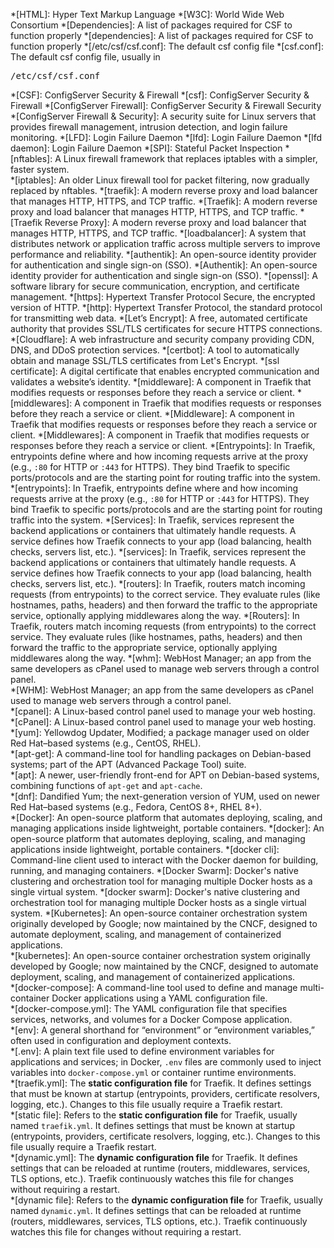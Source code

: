 *[HTML]: Hyper Text Markup Language
*[W3C]: World Wide Web Consortium
*[Dependencies]: A list of packages required for CSF to function properly
*[dependencies]: A list of packages required for CSF to function properly
*[/etc/csf/csf.conf]: The default csf config file
*[csf.conf]: The default csf config file, usually in <pre>/etc/csf/csf.conf</pre>
*[CSF]: ConfigServer Security & Firewall
*[csf]: ConfigServer Security & Firewall
*[ConfigServer Firewall]: ConfigServer Security & Firewall Security
*[ConfigServer Firewall & Security]: A security suite for Linux servers that provides firewall management, intrusion detection, and login failure monitoring.
*[LFD]: Login Failure Daemon
*[lfd]: Login Failure Daemon
*[lfd daemon]: Login Failure Daemon
*[SPI]: Stateful Packet Inspection
*[nftables]: A Linux firewall framework that replaces iptables with a simpler, faster system.  
*[iptables]: An older Linux firewall tool for packet filtering, now gradually replaced by nftables.
*[traefik]: A modern reverse proxy and load balancer that manages HTTP, HTTPS, and TCP traffic.
*[Traefik]: A modern reverse proxy and load balancer that manages HTTP, HTTPS, and TCP traffic.
*[Traefik Reverse Proxy]: A modern reverse proxy and load balancer that manages HTTP, HTTPS, and TCP traffic.
*[loadbalancer]: A system that distributes network or application traffic across multiple servers to improve performance and reliability.
*[authentik]: An open-source identity provider for authentication and single sign-on (SSO).
*[Authentik]: An open-source identity provider for authentication and single sign-on (SSO).
*[openssl]: A software library for secure communication, encryption, and certificate management.
*[https]: Hypertext Transfer Protocol Secure, the encrypted version of HTTP.
*[http]: Hypertext Transfer Protocol, the standard protocol for transmitting web data.
*[Let’s Encrypt]: A free, automated certificate authority that provides SSL/TLS certificates for secure HTTPS connections.
*[Cloudflare]: A web infrastructure and security company providing CDN, DNS, and DDoS protection services.
*[certbot]: A tool to automatically obtain and manage SSL/TLS certificates from Let's Encrypt.
*[ssl certificate]: A digital certificate that enables encrypted communication and validates a website’s identity.
*[middleware]: A component in Traefik that modifies requests or responses before they reach a service or client.
*[middlewares]: A component in Traefik that modifies requests or responses before they reach a service or client.
*[Middleware]: A component in Traefik that modifies requests or responses before they reach a service or client.
*[Middlewares]: A component in Traefik that modifies requests or responses before they reach a service or client.
*[Entrypoints]: In Traefik, entrypoints define where and how incoming requests arrive at the proxy (e.g., <code>:80</code> for HTTP or <code>:443</code> for HTTPS). They bind Traefik to specific ports/protocols and are the starting point for routing traffic into the system.
*[entrypoints]: In Traefik, entrypoints define where and how incoming requests arrive at the proxy (e.g., <code>:80</code> for HTTP or <code>:443</code> for HTTPS). They bind Traefik to specific ports/protocols and are the starting point for routing traffic into the system.
*[Services]: In Traefik, services represent the backend applications or containers that ultimately handle requests. A service defines how Traefik connects to your app (load balancing, health checks, servers list, etc.).
*[services]: In Traefik, services represent the backend applications or containers that ultimately handle requests. A service defines how Traefik connects to your app (load balancing, health checks, servers list, etc.).
*[routers]: In Traefik, routers match incoming requests (from entrypoints) to the correct service. They evaluate rules (like hostnames, paths, headers) and then forward the traffic to the appropriate service, optionally applying middlewares along the way.
*[Routers]: In Traefik, routers match incoming requests (from entrypoints) to the correct service. They evaluate rules (like hostnames, paths, headers) and then forward the traffic to the appropriate service, optionally applying middlewares along the way.
*[whm]: WebHost Manager; an app from the same developers as cPanel used to manage web servers through a control panel.  
*[WHM]: WebHost Manager; an app from the same developers as cPanel used to manage web servers through a control panel.  
*[cpanel]: A Linux-based control panel used to manage your web hosting.  
*[cPanel]: A Linux-based control panel used to manage your web hosting.  
*[yum]: Yellowdog Updater, Modified; a package manager used on older Red Hat–based systems (e.g., CentOS, RHEL).  
*[apt-get]: A command-line tool for handling packages on Debian-based systems; part of the APT (Advanced Package Tool) suite.  
*[apt]: A newer, user-friendly front-end for APT on Debian-based systems, combining functions of `apt-get` and `apt-cache`.  
*[dnf]: Dandified Yum; the next-generation version of YUM, used on newer Red Hat–based systems (e.g., Fedora, CentOS 8+, RHEL 8+).  
*[Docker]: An open-source platform that automates deploying, scaling, and managing applications inside lightweight, portable containers.
*[docker]: An open-source platform that automates deploying, scaling, and managing applications inside lightweight, portable containers.
*[docker cli]: Command-line client used to interact with the Docker daemon for building, running, and managing containers.
*[Docker Swarm]: Docker's native clustering and orchestration tool for managing multiple Docker hosts as a single virtual system.
*[docker swarm]: Docker's native clustering and orchestration tool for managing multiple Docker hosts as a single virtual system.
*[Kubernetes]: An open-source container orchestration system originally developed by Google; now maintained by the CNCF, designed to automate deployment, scaling, and management of containerized applications.  
*[kubernetes]: An open-source container orchestration system originally developed by Google; now maintained by the CNCF, designed to automate deployment, scaling, and management of containerized applications.  
*[docker-compose]: A command-line tool used to define and manage multi-container Docker applications using a YAML configuration file.  
*[docker-compose.yml]: The YAML configuration file that specifies services, networks, and volumes for a Docker Compose application.  
*[env]: A general shorthand for “environment” or “environment variables,” often used in configuration and deployment contexts.  
*[.env]: A plain text file used to define environment variables for applications and services; in Docker, `.env` files are commonly used to inject variables into `docker-compose.yml` or container runtime environments.  
*[traefik.yml]: The <b>static configuration file</b> for Traefik. It defines settings that must be known at startup (entrypoints, providers, certificate resolvers, logging, etc.). Changes to this file usually require a Traefik restart.  
*[static file]: Refers to the <b>static configuration file</b> for Traefik, usually named <code>traefik.yml</code>. It defines settings that must be known at startup (entrypoints, providers, certificate resolvers, logging, etc.). Changes to this file usually require a Traefik restart.  
*[dynamic.yml]: The <b>dynamic configuration file</b> for Traefik. It defines settings that can be reloaded at runtime (routers, middlewares, services, TLS options, etc.). Traefik continuously watches this file for changes without requiring a restart.  
*[dynamic file]: Refers to the <b>dynamic configuration file</b> for Traefik, usually named <code>dynamic.yml</code>. It defines settings that can be reloaded at runtime (routers, middlewares, services, TLS options, etc.). Traefik continuously watches this file for changes without requiring a restart.  
